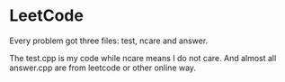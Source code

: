 # LeetCode

Every problem got three files: test, ncare and answer.

The test.cpp is my code while ncare means I do not care.
And almost all answer.cpp are from leetcode or other online way.

